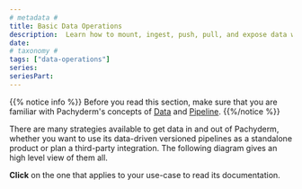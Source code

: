 ```yaml
---
# metadata # 
title: Basic Data Operations
description:  Learn how to mount, ingest, push, pull, and expose data with Pachyderm.
date: 
# taxonomy #
tags: ["data-operations"]
series:
seriesPart:
---
```


{{% notice info %}}
Before you read this section, make sure that you are familiar  with Pachyderm's concepts of [Data](../../concepts/data-concepts) and [Pipeline](../../concepts/pipeline-concepts).
{{%/notice %}}

There are many strategies available to get data in and out of Pachyderm, 
whether you want to use its data-driven versioned pipelines as a standalone product 
or plan a third-party integration.
The following diagram gives an high level view of them all.

**Click** on the one that applies to your use-case to read its documentation.

<!-- ADD THE FOLLOWING  (width and viewBox) TO THE SVG TAG IN THE SVG FILE AND REMOVE THE DEFAULT width and heigh
<svg xmlns="http://www.w3.org/2000/svg" xmlns:xlink="http://www.w3.org/1999/xlink" xmlns:lucid="lucid" width="100%" viewBox="0 0 1200 1041"> 
-->
<div style="resize:horizontal" >
<object  data="../images/load-export-data-strategies.svg" ></object>
</div>

